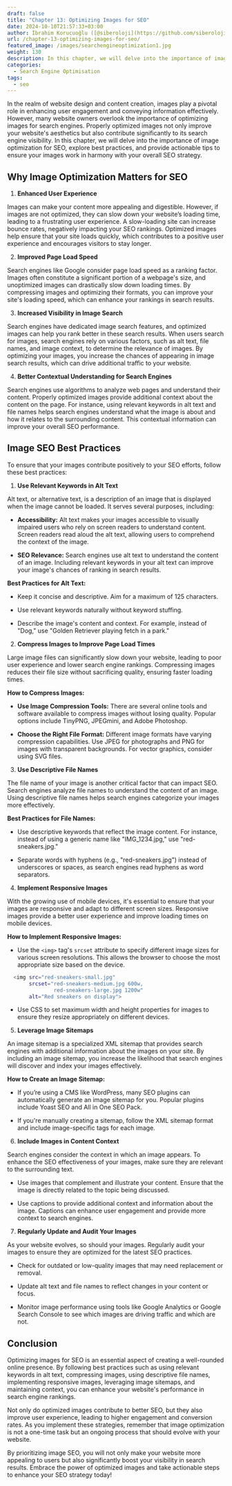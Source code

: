 ```yaml
---
draft: false
title: "Chapter 13: Optimizing Images for SEO"
date: 2024-10-10T21:57:33+03:00
author: İbrahim Korucuoğlu ([@siberoloji](https://github.com/siberoloji))
url: /chapter-13-optimizing-images-for-seo/
featured_image: /images/searchengineoptimization1.jpg
weight: 130
description: In this chapter, we will delve into the importance of image optimization for SEO, explore best practices, and provide actionable tips to ensure your images work in harmony with your overall SEO strategy.
categories:
  - Search Engine Optimisation
tags:
  - seo
---
```



In the realm of website design and content creation, images play a pivotal role in enhancing user engagement and conveying information effectively. However, many website owners overlook the importance of optimizing images for search engines. Properly optimized images not only improve your website's aesthetics but also contribute significantly to its search engine visibility. In this chapter, we will delve into the importance of image optimization for SEO, explore best practices, and provide actionable tips to ensure your images work in harmony with your overall SEO strategy.



## Why Image Optimization Matters for SEO



1. **Enhanced User Experience**



Images can make your content more appealing and digestible. However, if images are not optimized, they can slow down your website’s loading time, leading to a frustrating user experience. A slow-loading site can increase bounce rates, negatively impacting your SEO rankings. Optimized images help ensure that your site loads quickly, which contributes to a positive user experience and encourages visitors to stay longer.



2. **Improved Page Load Speed**



Search engines like Google consider page load speed as a ranking factor. Images often constitute a significant portion of a webpage's size, and unoptimized images can drastically slow down loading times. By compressing images and optimizing their formats, you can improve your site's loading speed, which can enhance your rankings in search results.



3. **Increased Visibility in Image Search**



Search engines have dedicated image search features, and optimized images can help you rank better in these search results. When users search for images, search engines rely on various factors, such as alt text, file names, and image context, to determine the relevance of images. By optimizing your images, you increase the chances of appearing in image search results, which can drive additional traffic to your website.



4. **Better Contextual Understanding for Search Engines**



Search engines use algorithms to analyze web pages and understand their content. Properly optimized images provide additional context about the content on the page. For instance, using relevant keywords in alt text and file names helps search engines understand what the image is about and how it relates to the surrounding content. This contextual information can improve your overall SEO performance.



## Image SEO Best Practices



To ensure that your images contribute positively to your SEO efforts, follow these best practices:



1. **Use Relevant Keywords in Alt Text**



Alt text, or alternative text, is a description of an image that is displayed when the image cannot be loaded. It serves several purposes, including:


* **Accessibility:** Alt text makes your images accessible to visually impaired users who rely on screen readers to understand content. Screen readers read aloud the alt text, allowing users to comprehend the context of the image.

* **SEO Relevance:** Search engines use alt text to understand the content of an image. Including relevant keywords in your alt text can improve your image's chances of ranking in search results.




**Best Practices for Alt Text:**


* Keep it concise and descriptive. Aim for a maximum of 125 characters.

* Use relevant keywords naturally without keyword stuffing.

* Describe the image's content and context. For example, instead of "Dog," use "Golden Retriever playing fetch in a park."




2. **Compress Images to Improve Page Load Times**



Large image files can significantly slow down your website, leading to poor user experience and lower search engine rankings. Compressing images reduces their file size without sacrificing quality, ensuring faster loading times.



**How to Compress Images:**


* **Use Image Compression Tools:** There are several online tools and software available to compress images without losing quality. Popular options include TinyPNG, JPEGmini, and Adobe Photoshop.

* **Choose the Right File Format:** Different image formats have varying compression capabilities. Use JPEG for photographs and PNG for images with transparent backgrounds. For vector graphics, consider using SVG files.




3. **Use Descriptive File Names**



The file name of your image is another critical factor that can impact SEO. Search engines analyze file names to understand the content of an image. Using descriptive file names helps search engines categorize your images more effectively.



**Best Practices for File Names:**


* Use descriptive keywords that reflect the image content. For instance, instead of using a generic name like "IMG_1234.jpg," use "red-sneakers.jpg."

* Separate words with hyphens (e.g., "red-sneakers.jpg") instead of underscores or spaces, as search engines read hyphens as word separators.




4. **Implement Responsive Images**



With the growing use of mobile devices, it's essential to ensure that your images are responsive and adapt to different screen sizes. Responsive images provide a better user experience and improve loading times on mobile devices.



**How to Implement Responsive Images:**


* Use the `<img>` tag's `srcset` attribute to specify different image sizes for various screen resolutions. This allows the browser to choose the most appropriate size based on the device.



```bash
  <img src="red-sneakers-small.jpg" 
       srcset="red-sneakers-medium.jpg 600w,
               red-sneakers-large.jpg 1200w"
       alt="Red sneakers on display">
```


* Use CSS to set maximum width and height properties for images to ensure they resize appropriately on different devices.




5. **Leverage Image Sitemaps**



An image sitemap is a specialized XML sitemap that provides search engines with additional information about the images on your site. By including an image sitemap, you increase the likelihood that search engines will discover and index your images effectively.



**How to Create an Image Sitemap:**


* If you’re using a CMS like WordPress, many SEO plugins can automatically generate an image sitemap for you. Popular plugins include Yoast SEO and All in One SEO Pack.

* If you're manually creating a sitemap, follow the XML sitemap format and include image-specific tags for each image.




6. **Include Images in Content Context**



Search engines consider the context in which an image appears. To enhance the SEO effectiveness of your images, make sure they are relevant to the surrounding text.


* Use images that complement and illustrate your content. Ensure that the image is directly related to the topic being discussed.

* Use captions to provide additional context and information about the image. Captions can enhance user engagement and provide more context to search engines.




7. **Regularly Update and Audit Your Images**



As your website evolves, so should your images. Regularly audit your images to ensure they are optimized for the latest SEO practices.


* Check for outdated or low-quality images that may need replacement or removal.

* Update alt text and file names to reflect changes in your content or focus.

* Monitor image performance using tools like Google Analytics or Google Search Console to see which images are driving traffic and which are not.




## Conclusion



Optimizing images for SEO is an essential aspect of creating a well-rounded online presence. By following best practices such as using relevant keywords in alt text, compressing images, using descriptive file names, implementing responsive images, leveraging image sitemaps, and maintaining context, you can enhance your website's performance in search engine rankings.



Not only do optimized images contribute to better SEO, but they also improve user experience, leading to higher engagement and conversion rates. As you implement these strategies, remember that image optimization is not a one-time task but an ongoing process that should evolve with your website.



By prioritizing image SEO, you will not only make your website more appealing to users but also significantly boost your visibility in search results. Embrace the power of optimized images and take actionable steps to enhance your SEO strategy today!
